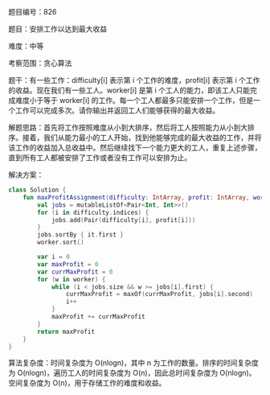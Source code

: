 题目编号：826

题目：安排工作以达到最大收益

难度：中等

考察范围：贪心算法

题干：有一些工作：difficulty[i] 表示第 i 个工作的难度，profit[i] 表示第 i 个工作的收益。现在我们有一些工人。worker[i] 是第 i 个工人的能力，即该工人只能完成难度小于等于 worker[i] 的工作。每一个工人都最多只能安排一个工作，但是一个工作可以完成多次。请你输出并返回工人们能够获得的最大收益。

解题思路：首先将工作按照难度从小到大排序，然后将工人按照能力从小到大排序。接着，我们从能力最小的工人开始，找到他能够完成的最大收益的工作，并将该工作的收益加入总收益中。然后继续找下一个能力更大的工人，重复上述步骤，直到所有工人都被安排了工作或者没有工作可以安排为止。

解决方案：

```kotlin
class Solution {
    fun maxProfitAssignment(difficulty: IntArray, profit: IntArray, worker: IntArray): Int {
        val jobs = mutableListOf<Pair<Int, Int>>()
        for (i in difficulty.indices) {
            jobs.add(Pair(difficulty[i], profit[i]))
        }
        jobs.sortBy { it.first }
        worker.sort()

        var i = 0
        var maxProfit = 0
        var currMaxProfit = 0
        for (w in worker) {
            while (i < jobs.size && w >= jobs[i].first) {
                currMaxProfit = maxOf(currMaxProfit, jobs[i].second)
                i++
            }
            maxProfit += currMaxProfit
        }
        return maxProfit
    }
}
```

算法复杂度：时间复杂度为 O(nlogn)，其中 n 为工作的数量。排序的时间复杂度为 O(nlogn)，遍历工人的时间复杂度为 O(n)，因此总时间复杂度为 O(nlogn)。空间复杂度为 O(n)，用于存储工作的难度和收益。